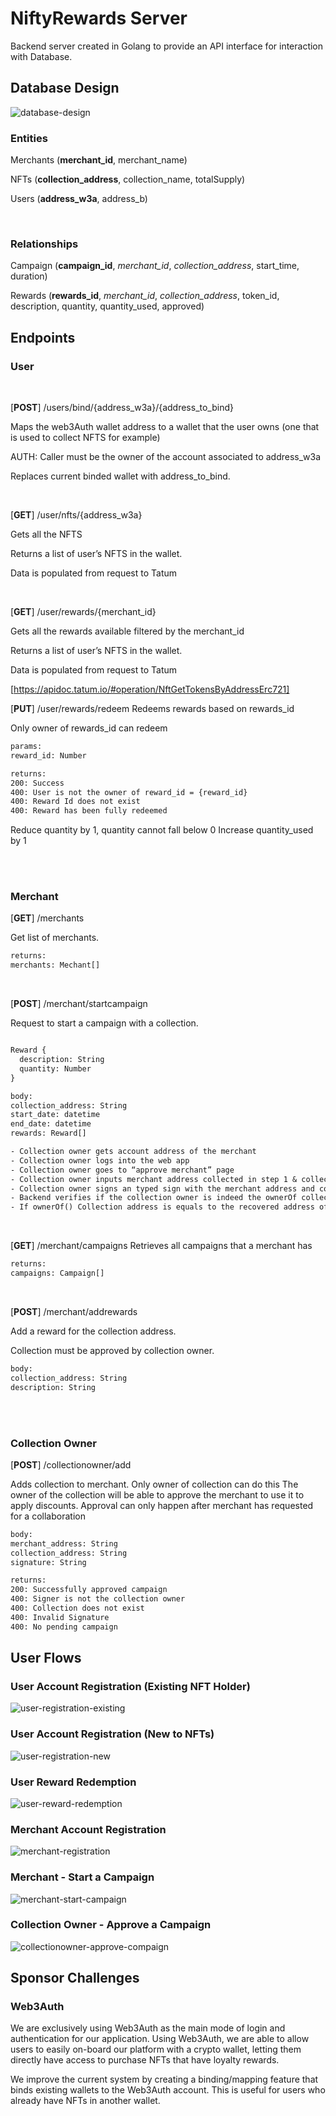 # NiftyRewards Server

Backend server created in Golang to provide an API interface for interaction with Database.

## Database Design

![database-design](docs/database.drawio.svg)

### Entities

Merchants (**merchant_id**, merchant_name)

NFTs (**collection_address**, collection_name, totalSupply)

Users (**address_w3a**, address_b)

<br/>

### Relationships

Campaign (**campaign_id**, _merchant_id_, _collection_address_, start_time, duration)

Rewards (**rewards_id**, _merchant_id_, _collection_address_, token_id, description, quantity, quantity_used, approved)

## Endpoints

### User

<br/>

[**POST**] /users/bind/{address_w3a}/{address_to_bind}

Maps the web3Auth wallet address to a wallet that the user owns (one that is used to collect NFTS for example)

AUTH: Caller must be the owner of the account associated to address_w3a

Replaces current binded wallet with address_to_bind.

<br/>

[**GET**] /user/nfts/{address_w3a}

Gets all the NFTS

Returns a list of user’s NFTS in the wallet.

Data is populated from request to Tatum

<br/>

[**GET**] /user/rewards/{merchant_id}

Gets all the rewards available filtered by the merchant_id

Returns a list of user’s NFTS in the wallet.

Data is populated from request to Tatum

[https://apidoc.tatum.io/#operation/NftGetTokensByAddressErc721]

[**PUT**] /user/rewards/redeem
Redeems rewards based on rewards_id

Only owner of rewards_id can redeem

```txt
params:
reward_id: Number

returns:
200: Success
400: User is not the owner of reward_id = {reward_id}
400: Reward Id does not exist
400: Reward has been fully redeemed
```

Reduce quantity by 1, quantity cannot fall below 0
Increase quantity_used by 1

<br/>
<br/>

### Merchant

[**GET**] /merchants

Get list of merchants.

```txt
returns:
merchants: Mechant[]
```

<br/>

[**POST**] /merchant/startcampaign

Request to start a campaign with a collection.

```txt

Reward {
  description: String
  quantity: Number
}

body:
collection_address: String
start_date: datetime
end_date: datetime
rewards: Reward[]

```

```txt
- Collection owner gets account address of the merchant
- Collection owner logs into the web app
- Collection owner goes to “approve merchant” page
- Collection owner inputs merchant address collected in step 1 & collection address
- Collection owner signs an typed sign with the merchant address and collection address
- Backend verifies if the collection owner is indeed the ownerOf collection address
- If ownerOf() Collection address is equals to the recovered address of the signature, the collection will be binded.
```

<br/>

[**GET**] /merchant/campaigns
Retrieves all campaigns that a merchant has

```txt
returns:
campaigns: Campaign[]
```

<br/>

[**POST**] /merchant/addrewards

Add a reward for the collection address.

Collection must be approved by collection owner.

```txt
body:
collection_address: String
description: String
```

<br/>
<br/>

### Collection Owner

[**POST**] /collectionowner/add

Adds collection to merchant. Only owner of collection can do this
The owner of the collection will be able to approve the merchant to use it to apply discounts. Approval can only happen after merchant has requested for a collaboration

```txt
body:
merchant_address: String
collection_address: String
signature: String

returns:
200: Successfully approved campaign
400: Signer is not the collection owner
400: Collection does not exist
400: Invalid Signature
400: No pending campaign
```

## User Flows

### User Account Registration (Existing NFT Holder)

![user-registration-existing](/docs/user-registration-existing.drawio.svg)

### User Account Registration (New to NFTs)

![user-registration-new](/docs/user-registration-new.drawio.svg)

### User Reward Redemption

![user-reward-redemption](docs/user-redeem-rewards.drawio.svg)

### Merchant Account Registration

![merchant-registration](docs/merchant-registration.drawio.svg)

### Merchant - Start a Campaign

![merchant-start-campaign](docs/merchant-start-campaign.drawio.svg)

### Collection Owner - Approve a Campaign

![collectionowner-approve-compaign](docs/collectionowner-approve-campaign.drawio.svg)

## Sponsor Challenges

### Web3Auth

We are exclusively using Web3Auth as the main mode of login and authentication for our application. Using Web3Auth, we are able to allow users to easily on-board our platform with a crypto wallet, letting them directly have access to purchase NFTs that have loyalty rewards.

We improve the current system by creating a binding/mapping feature that binds existing wallets to the Web3Auth account. This is useful for users who already have NFTs in another wallet.
